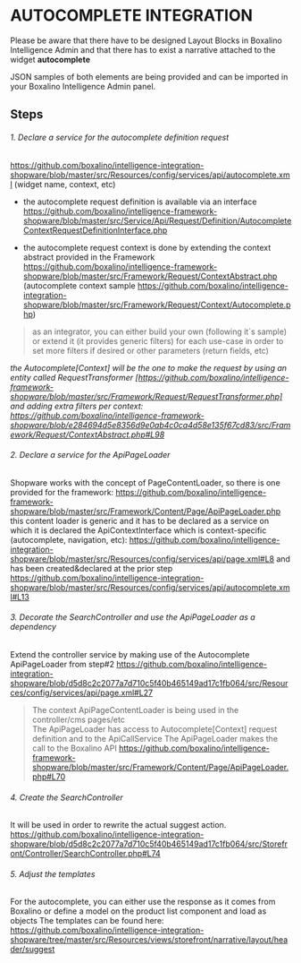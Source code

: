 # AUTOCOMPLETE INTEGRATION

Please be aware that there have to be designed Layout Blocks in Boxalino Intelligence Admin
and that there has to exist a narrative attached to the widget <b>autocomplete</b>

JSON samples of both elements are being provided and can be imported in your Boxalino Intelligence Admin panel.

## Steps
 ###### 1. Declare a service for the autocomplete definition request 
https://github.com/boxalino/intelligence-integration-shopware/blob/master/src/Resources/config/services/api/autocomplete.xml 
(widget name, context, etc)

* the autocomplete request definition is available via an interface 
https://github.com/boxalino/intelligence-framework-shopware/blob/master/src/Service/Api/Request/Definition/AutocompleteContextRequestDefinitionInterface.php

* the autocomplete request context is done by extending the context abstract provided in the Framework 
https://github.com/boxalino/intelligence-framework-shopware/blob/master/src/Framework/Request/ContextAbstract.php
(autocomplete context sample https://github.com/boxalino/intelligence-integration-shopware/blob/master/src/Framework/Request/Context/Autocomplete.php)

> as an integrator, you can either build your own (following it`s sample) 
> or extend it (it provides generic filters) for each use-case in order to set more filters if desired or other parameters (return fields, etc) 

<i>the Autocomplete[Context] will be the one to make the request by using an entity called RequestTransformer 
[https://github.com/boxalino/intelligence-framework-shopware/blob/master/src/Framework/Request/RequestTransformer.php] 
and adding extra filters per context: 
https://github.com/boxalino/intelligence-framework-shopware/blob/e284694d5e8356d9e0ab4c0ca4d58e135f67cd83/src/Framework/Request/ContextAbstract.php#L98
</i>

###### 2. Declare a service for the ApiPageLoader

Shopware works with the concept of PageContentLoader, so there is one provided for the framework: 
https://github.com/boxalino/intelligence-framework-shopware/blob/master/src/Framework/Content/Page/ApiPageLoader.php
this content loader is generic and it has to be declared as a service on which it is declared the ApiContextInterface which is context-specific (autocomplete, navigation, etc): 
https://github.com/boxalino/intelligence-integration-shopware/blob/master/src/Resources/config/services/api/page.xml#L8 and has been created&declared at the prior step https://github.com/boxalino/intelligence-integration-shopware/blob/master/src/Resources/config/services/api/autocomplete.xml#L13

###### 3. Decorate the SearchController and use the ApiPageLoader as a dependency

Extend the controller service by making use of the Autocomplete ApiPageLoader from step#2
https://github.com/boxalino/intelligence-integration-shopware/blob/d5d8c2c2077a7d710c5f40b465149ad17c1fb064/src/Resources/config/services/api/page.xml#L27

> The context ApiPageContentLoader is being used in the controller/cms pages/etc  
  The ApiPageLoader has access to Autocomplete[Context] request definition and to the ApiCallService
> The ApiPageLoader makes the call to the Boxalino API
> https://github.com/boxalino/intelligence-framework-shopware/blob/master/src/Framework/Content/Page/ApiPageLoader.php#L70

###### 4. Create the SearchController

It will be used in order to rewrite the actual suggest action.
https://github.com/boxalino/intelligence-integration-shopware/blob/d5d8c2c2077a7d710c5f40b465149ad17c1fb064/src/Storefront/Controller/SearchController.php#L74

###### 5. Adjust the templates

For the autocomplete, you can either use the response as it comes from Boxalino or define a model on the product list component and load as objects
The templates can be found here: https://github.com/boxalino/intelligence-integration-shopware/tree/master/src/Resources/views/storefront/narrative/layout/header/suggest


